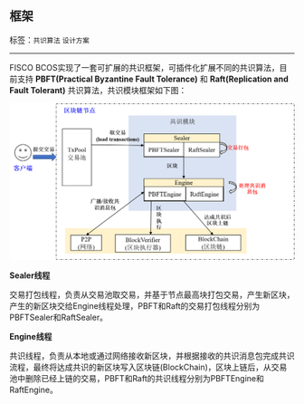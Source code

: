 ## 框架

标签：``共识算法`` ``设计方案``

----

FISCO BCOS实现了一套可扩展的共识框架，可插件化扩展不同的共识算法，目前支持 **PBFT(Practical Byzantine Fault Tolerance)** 和 **Raft(Replication and Fault Tolerant)** 共识算法，共识模块框架如下图：

![](../../../images/consensus/architecture.png)



**Sealer线程**

交易打包线程，负责从交易池取交易，并基于节点最高块打包交易，产生新区块，产生的新区块交给Engine线程处理，PBFT和Raft的交易打包线程分别为PBFTSealer和RaftSealer。



**Engine线程**

共识线程，负责从本地或通过网络接收新区块，并根据接收的共识消息包完成共识流程，最终将达成共识的新区块写入区块链(BlockChain)，区块上链后，从交易池中删除已经上链的交易，PBFT和Raft的共识线程分别为PBFTEngine和RaftEngine。
